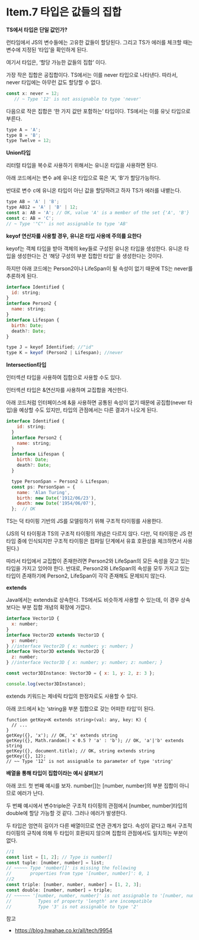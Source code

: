 # Item.7 타입은 값들의 집합

**TS에서 타입은 단일 값인가?**

런타임에서 JS의 변수들에는 고유한 값들이 할당된다. 그리고 TS가 에러를 체크할 때는 변수에 지정된 ‘타입’을 확인하게 된다.

여기서 타입은, ‘할당 가능한 값들의 집합’ 이다.

가장 작은 집합은 공집합이다. TS에서는 이를 never 타입으로 나타낸다. 따라서, never 타입에는 아무런 값도 할당할 수 없다.

```jsx
const x: never = 12;
   // ~ Type '12' is not assignable to type 'never'
```

다음으로 작은 집합은 ‘한 가지 값만 포함하는’ 타입이다. TS에서는 이를 유닛 타입으로 부른다.

```jsx
type A = 'A';
type B = 'B';
type Twelve = 12;
```

**Union타입**

리터럴 타입을 복수로 사용하기 위해서는 유니온 타입을 사용하면 된다.

아래 코드에서는 변수 a에 유니온 타입으로 묶은 ‘A’, ‘B’가 할당가능하다.

반대로 변수 c에 유니온 타입이 아닌 값을 할당하려고 하자 TS가 에러를 내뱉는다.

```jsx
type AB = 'A' | 'B';
type AB12 = 'A' | 'B' | 12;
const a: AB = 'A'; // OK, value 'A' is a member of the set {'A', 'B'}
const c: AB = 'C';
// ~ Type '"C"' is not assignable to type 'AB'
```

**keyof 연산자를 사용할 경우, 유니온 타입 사용에 주의를 요한다**

keyof는 객체 타입을 받아 객체의 key들로 구성된 유니온 타입을 생성한다. 유니온 타입을 생성한다는 건 ‘해당 구성의 부분 집합인 타입’ 을 생성한다는 것이다.

하지만 아래 코드에는 Person2이나 LifeSpan이 될 속성이 없기 때문에 TS는 never를 추론하게 된다.

```jsx
interface Identified {
  id: string;
}
interface Person2 {
  name: string;
}
interface Lifespan {
  birth: Date;
  death?: Date;
}

type J = keyof Identified; //"id"
type K = keyof (Person2 | Lifespan); //never
```

**Intersection타입**

인터섹션 타입을 사용하여 집합으로 사용할 수도 있다.

인터섹션 타입은 &연산자를 사용하며 교집합을 계산한다. 

아래 코드처럼 인터페이스에 &을 사용하면 공통된 속성이 없기 때문에 공집합(never 타입)을 예상할 수도 있지만, 타입의 관점에서는 다른 결과가 나오게 된다.

```jsx
interface Identified {
    id: string;
  }
  interface Person2 {
    name: string;
  }
  interface Lifespan {
    birth: Date;
    death?: Date;
  }

  type PersonSpan = Person2 & Lifespan;
  const ps: PersonSpan = {
    name: 'Alan Turing',
    birth: new Date('1912/06/23'),
    death: new Date('1954/06/07'),
  };  // OK
```

TS는 덕 타이핑 기반의 JS를 모델링하기 위해 구조적 타이핑를 사용한다.

(JS의 덕 타이핑과 TS의 구조적 타이핑의 개념은 다르지 않다. 다만, 덕 타이핑은 JS 런타임 중에 인식되지만 구조적 타이핑은 컴파일 단계에서 유효 호환성을 체크하면서 사용된다.)

따라서 타입에서 교집합이 존재한려면 Person2와 LifeSpan의 모든 속성을 갖고 있는 타입을 가지고 있어야 한다. 반대로, Person2와 LifeSpan의 속성을 모두 가지고 있는 타입이 존재하기에 Person2, LifeSpan이 각각 존재해도 문제되지 않는다.

**extends**

Java에서는 extends로 상속한다. TS에서도 비슷하게 사용할 수 있는데, 이 경우 상속 보다는 부분 집합 개념의 확장에 가깝다.

```jsx
interface Vector1D {
  x: number;
}
interface Vector2D extends Vector1D {
  y: number;
} //interface Vector2D { x: number; y: number; }
interface Vector3D extends Vector2D {
  z: number;
} //interface Vector3D { x: number; y: number; z: number; }

const vector3DInstance: Vector3D = { x: 1, y: 2, z: 3 };

console.log(vector3DInstance);
```

extends 키워드는 제네릭 타입의 한정자로도 사용할 수 있다. 

아래 코드에서 k는 ‘string을 부분 집합으로 갖는 어떠한 타입’이 된다.

```tsx
function getKey<K extends string>(val: any, key: K) {
  // ...
}
getKey({}, 'x'); // OK, 'x' extends string
getKey({}, Math.random() < 0.5 ? 'a' : 'b'); // OK, 'a'|'b' extends string
getKey({}, document.title); // OK, string extends string
getKey({}, 12);
// ~~ Type '12' is not assignable to parameter of type 'string'
```

**배열을 통해 타입이 집합이라는 예시 살펴보기**

아래 코드 첫 번째 예시를 보자. number[]는 [number, number]의 부분 집합이 아니므로 에러가 난다.

두 번째 예시에서 변수triple은 구조적 타이핑의 관점에서 [number, number]타입의 double에 할당 가능할 것 같다. 그러나 에러가 발생한다.

두 타입은 엄연히 길이가 다른 배열이므로 연관 관계가 없다. 속성이 같다고 해서 구조적 타이핑의 규칙에 의해 두 타입이 호환되지 않으며 집합의 관점에서도 일치하는 부분이 없다.

```jsx
//1
const list = [1, 2]; // Type is number[]
const tuple: [number, number] = list;
// ~~~~~ Type 'number[]' is missing the following
//       properties from type '[number, number]': 0, 1
//2
const triple: [number, number, number] = [1, 2, 3];
const double: [number, number] = triple;
// ~~~~~~ '[number, number, number]' is not assignable to '[number, number]'
//          Types of property 'length' are incompatible
//          Type '3' is not assignable to type '2'
```

참고

- https://blog.hwahae.co.kr/all/tech/9954